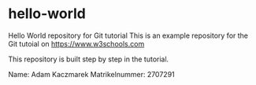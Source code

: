 # hello-world
Hello World repository for Git tutorial
This is an example repository for the Git tutoial on https://www.w3schools.com

This repository is built step by step in the tutorial.

Name: Adam Kaczmarek 
Matrikelnummer: 2707291
